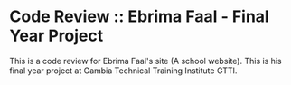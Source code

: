 # Code Review :: Ebrima Faal - Final Year Project

This is a code review for Ebrima Faal's site (A school website). This is his final year project at Gambia Technical Training Institute GTTI.

